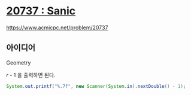 # [20737 : Sanic](https://www.acmicpc.net/problem/20737)
https://www.acmicpc.net/problem/20737

## 아이디어
Geometry

$r$ - 1 을 출력하면 된다.
```java
System.out.printf("%.7f", new Scanner(System.in).nextDouble() - 1);
```